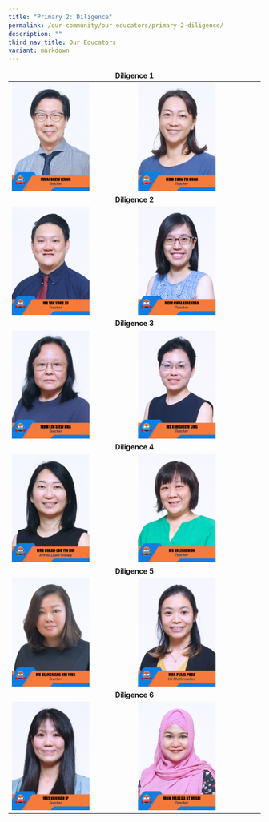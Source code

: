 ```yaml
---
title: "Primary 2: Diligence"
permalink: /our-community/our-educators/primary-2-diligence/
description: ""
third_nav_title: Our Educators
variant: markdown
---
```

<table>
<thead>
  <tr>
		<td colspan="2"><center><b>Diligence 1</b></center></td>
  </tr>
</thead>
<tbody>
  <tr>
    <td><img src="/images/Teaching%20Staff/2023_mr%20andrew%20leung.jpg" style="width:65%"></td>
    <td><img src="/images/Teaching%20Staff/2023_mdm%20chan%20fei%20kuan.jpg" style="width:65%"> </td>
  </tr>
  <tr>
    <td colspan="2"><center><b>Diligence 2</b></center></td>
  </tr>
  <tr>
    <td><img src="/images/Teaching%20Staff/2023_mr%20tan%20yong%20zu.jpg" style="width:65%"></td>
    <td><img src="/images/Teaching%20Staff/2023_mdm%20chua%20xingxuan.jpg" style="width:65%"></td>
  </tr>
  <tr>
    <td colspan="2"><center><b>Diligence 3</b></center></td>
  </tr>
  <tr>
    <td><img src="/images/Teaching%20Staff/2023_mdm%20lim%20siew%20hua.jpg" style="width:65%"> </td>
    <td><img src="/images/Teaching%20Staff/2023_ms%20koh%20shiew%20ling.jpg" style="width:65%"> </td>
  </tr>
  <tr>
    <td colspan="2"><center><b>Diligence 4</b></center></td>
  </tr>
  <tr>
    <td> <img src="/images/Teaching%20Staff/mrs%20cheah-loo%20yin%20hui.jpg" style="width:65%"></td>
    <td><img src="/images/Teaching%20Staff/2023_ms%20valerie%20moh.jpg" style="width:65%"> </td>
  </tr>
  <tr>
    <td colspan="2"><center><b>Diligence 5</b></center></td>
  </tr>
  <tr>
    <td><img src="/images/Teaching%20Staff/2023_ms%20bianca%20ang%20hui%20ying.jpg" style="width:65%"> </td>
    <td><img src="/images/Teaching%20Staff/2023_mrs%20pearl%20phua-final.jpg" style="width:65%"> </td>
  </tr>
  <tr>
    <td colspan="2"><center><b>Diligence 6</b></center></td>
  </tr>
  <tr>
		<td><img src="/images/Teaching%20Staff/2023_mrs%20koh%20han%20ip.jpg" style="width:65%"></td>
    <td><img src="/images/Teaching%20Staff/2023_mdm%20masliza%20bt%20misri.jpg" style="width:65%"> </td>
  </tr>
</tbody>
</table>